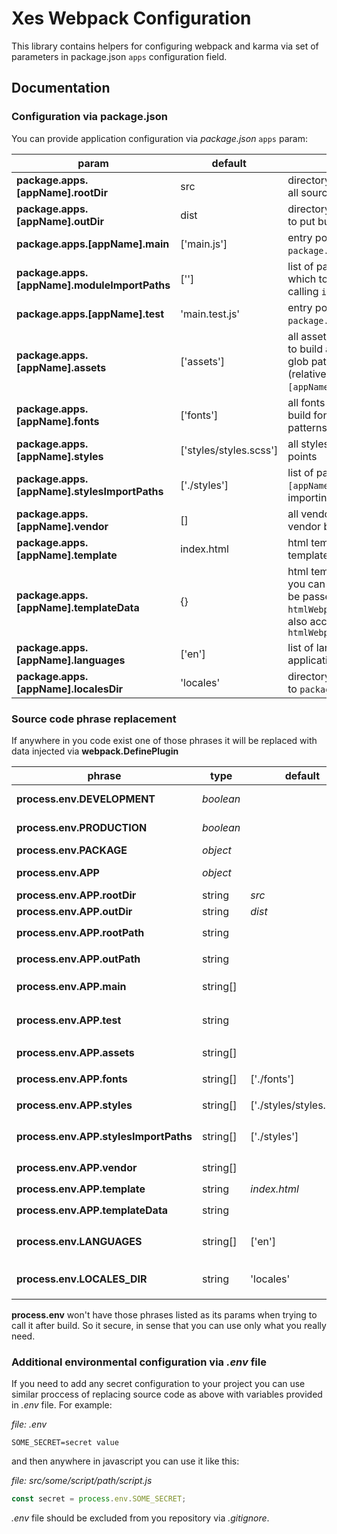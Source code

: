 # Xes Webpack Configuration

This library contains helpers for configuring webpack and karma via set of parameters in package.json `apps` configuration field.

## Documentation

### Configuration via package.json 

You can provide application configuration via _package.json_ `apps` param:

| __param__ | __default__ | __description__
| --- | --- | --- |
| __package.apps.[appName].rootDir__ | src | directory (relative to project root) where all source code and other assets resides
| __package.apps.[appName].outDir__ | dist | directory (relative to project root) in which to put builded application
| __package.apps.[appName].main__ | ['main.js'] | entry points to your application (relative to `package.apps.[appName].rootDir`)
| __package.apps.[appName].moduleImportPaths__ | [''] | list of paths (relative to project root) on which to look for imported modules when calling `import` or `require` directives
| __package.apps.[appName].test__ | 'main.test.js' | entry point for tests (relative to `package.apps.[appName].rootDir`)
| __package.apps.[appName].assets__ | ['assets'] | all asset and resource you want to move to build assets directory (you can use glob patterns or just link to directory) (relative to `package.apps.[appName].rootDir`)
| __package.apps.[appName].fonts__ | ['fonts'] | all fonts resource you want to move to build fonts directory (you can use glob patterns or just link to directory)
| __package.apps.[appName].styles__ | ['styles/styles.scss'] | all stylesheets you want to use as entry points
| __package.apps.[appName].stylesImportPaths__ | ['./styles'] | list of paths (relative to `package.apps.[appName].rootDir`) on which to look when importing stylesheet via `@import`
| __package.apps.[appName].vendor__ | [] | all vendor scripts you want to push to vendor bundle
| __package.apps.[appName].template__ | index.html | html template that you want to use as template for website
| __package.apps.[appName].templateData__ | {} | html template is handled by ejs loader so you can put here additional data that will be passed to `htmlWebpackPlugin.options.data` you can also access _package.json_ from `htmlWebpackPlugin.options.packageConfig`
| __package.apps.[appName].languages__ | ['en'] | list of languages that will be used by application
| __package.apps.[appName].localesDir__ | 'locales' | directory for storing translations (relative to `package.apps.[appName].rootDir`)

### Source code phrase replacement

If anywhere in you code exist one of those phrases it will be replaced with data injected via __webpack.DefinePlugin__

| __phrase__ | __type__ | __default__ | __meaning__ |
|---|---|---|---|
| __process.env.DEVELOPMENT__ | _boolean_ | | project was build with development flag `--env.dev` |
| __process.env.PRODUCTION__ | _boolean_ | | project was build with production flag `--env.prod` |
| __process.env.PACKAGE__ | _object_ | | contents of _package.json_ |
| __process.env.APP__ | _object_ | | application build configuration resolved from build context |
| __process.env.APP.rootDir__ | string | _src_ | `package.apps.[appName].rootDir` |
| __process.env.APP.outDir__ | string | _dist_ | `package.apps.[appName].outDir` |
| __process.env.APP.rootPath__ | string | | resolved system path to `package.apps.[appName].rootDir` |
| __process.env.APP.outPath__ | string | | resolved system path to `package.apps.[appName].outDir` |
| __process.env.APP.main__ | string[] | | application entry scripts defined in `package.apps.[appName].main` |
| __process.env.APP.test__ | string | | application test entry script defined in `package.apps.[appName].test` |
| __process.env.APP.assets__ | string[] | | assets defined in `package.apps.[appName].assets` |
| __process.env.APP.fonts__ | string[] | ['./fonts'] | fonts defined in `package.apps.[appName].fonts` |
| __process.env.APP.styles__ | string[] | ['./styles/styles.scss'] | styles entry points defined in `package.apps.[appName].styles` |
| __process.env.APP.stylesImportPaths__ | string[] | ['./styles'] | styles lookup paths `package.apps.[appName].stylesImportPaths` |
| __process.env.APP.vendor__ | string[] | | vendor scripts defined in `package.apps.[appName].vendor` |
| __process.env.APP.template__ | string | _index.html_ | main template name |
| __process.env.APP.templateData__ | string | | data injected into template `htmlWebpackPlugin.options.data` |
| __process.env.LANGUAGES__ | string[] | ['en'] | languages provided via `package.apps.[appName].languages` |
| __process.env.LOCALES_DIR__ | string | 'locales' | directory name for storing translation files `package.apps.[appName].localesDir` |

__process.env__ won't have those phrases listed as its params when trying to call it after build. So it secure, in sense that you can use only what you really need.

### Additional environmental configuration via _.env_ file

If you need to add any secret configuration to your project you can use similar proccess of replacing source code as above with variables provided in _.env_ file.
For example:

_file: .env_

```env
SOME_SECRET=secret value
```

and then anywhere in javascript you can use it like this:

_file: src/some/script/path/script.js_
```javascript
const secret = process.env.SOME_SECRET;
```

_.env_ file should be excluded from you repository via _.gitignore_.
